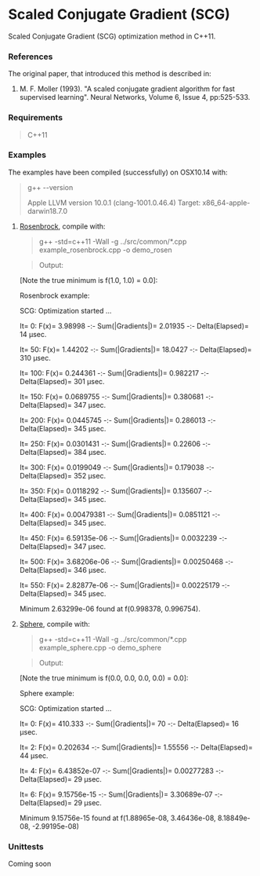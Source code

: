 # Scaled Conjugate Gradient (SCG)

Scaled Conjugate Gradient (SCG) optimization method in C++11.

### References

The original paper, that introduced this method is described in:

   1. M. F. Moller (1993). "A scaled conjugate gradient algorithm for fast
     supervised learning". Neural Networks, Volume 6, Issue 4, pp:525-533.

### Requirements

   > C++11

### Examples

The examples have been compiled (successfully) on OSX10.14 with:

  > g++ --version
  >
  > Apple LLVM version 10.0.1 (clang-1001.0.46.4)
  > Target: x86_64-apple-darwin18.7.0
  >

1. [Rosenbrock](examples/example_rosenbrock.cpp), compile with:

    > g++ -std=c++11 -Wall -g ../src/common/*.cpp example_rosenbrock.cpp -o demo_rosen

    > Output:

      [Note the true minimum is f(1.0, 1.0) = 0.0]:

      Rosenbrock example:

      SCG: Optimization started ...

      It=     0: F(x)=      3.98998 -:- Sum(|Gradients|)=      2.01935 -:- Delta(Elapsed)= 14 μsec.

      It=    50: F(x)=      1.44202 -:- Sum(|Gradients|)=      18.0427 -:- Delta(Elapsed)= 310 μsec.

      It=   100: F(x)=     0.244361 -:- Sum(|Gradients|)=     0.982217 -:- Delta(Elapsed)= 301 μsec.

      It=   150: F(x)=    0.0689755 -:- Sum(|Gradients|)=     0.380681 -:- Delta(Elapsed)= 347 μsec.

      It=   200: F(x)=    0.0445745 -:- Sum(|Gradients|)=     0.286013 -:- Delta(Elapsed)= 345 μsec.

      It=   250: F(x)=    0.0301431 -:- Sum(|Gradients|)=      0.22606 -:- Delta(Elapsed)= 384 μsec.

      It=   300: F(x)=    0.0199049 -:- Sum(|Gradients|)=     0.179038 -:- Delta(Elapsed)= 352 μsec.

      It=   350: F(x)=    0.0118292 -:- Sum(|Gradients|)=     0.135607 -:- Delta(Elapsed)= 345 μsec.

      It=   400: F(x)=   0.00479381 -:- Sum(|Gradients|)=    0.0851121 -:- Delta(Elapsed)= 345 μsec.

      It=   450: F(x)=  6.59135e-06 -:- Sum(|Gradients|)=    0.0032239 -:- Delta(Elapsed)= 347 μsec.

      It=   500: F(x)=  3.68206e-06 -:- Sum(|Gradients|)=   0.00250468 -:- Delta(Elapsed)= 346 μsec.

      It=   550: F(x)=  2.82877e-06 -:- Sum(|Gradients|)=   0.00225179 -:- Delta(Elapsed)= 345 μsec.

      Minimum 2.63299e-06 found at f(0.998378, 0.996754).

2. [Sphere](examples/example_sphere.cpp), compile with:

    > g++ -std=c++11 -Wall -g ../src/common/*.cpp example_sphere.cpp -o demo_sphere

    > Output:

      [Note the true minimum is f(0.0, 0.0, 0.0, 0.0) = 0.0]:

      Sphere example:

      SCG: Optimization started ...

      It=     0: F(x)=      410.333 -:- Sum(|Gradients|)=           70 -:- Delta(Elapsed)= 16 μsec.

      It=     2: F(x)=     0.202634 -:- Sum(|Gradients|)=      1.55556 -:- Delta(Elapsed)= 44 μsec.

      It=     4: F(x)=  6.43852e-07 -:- Sum(|Gradients|)=   0.00277283 -:- Delta(Elapsed)= 29 μsec.
      
      It=     6: F(x)=  9.15756e-15 -:- Sum(|Gradients|)=  3.30689e-07 -:- Delta(Elapsed)= 29 μsec.

      Minimum 9.15756e-15 found at f(1.88965e-08, 3.46436e-08, 8.18849e-08, -2.99195e-08)

### Unittests

   Coming soon
